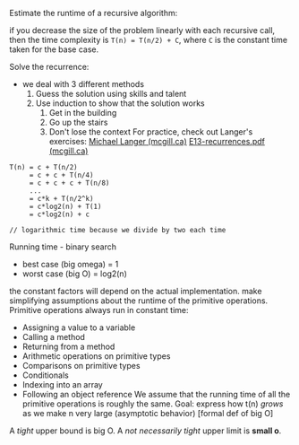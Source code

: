 Estimate the runtime of a recursive algorithm: 

if you decrease the size of the problem linearly with each recursive call, then the time complexity is `T(n) = T(n/2) + C`, where `C` is the constant time taken for the base case. 

Solve the recurrence:
- we deal with 3 different methods
	1. Guess the solution using skills and talent 
	2. Use induction to show that the solution works
		1. Get in the building
		2. Go up the stairs
		3. Don't lose the context
For practice, check out Langer's exercises: [Michael Langer (mcgill.ca)](https://www.cim.mcgill.ca/~langer/250.html)
[E13-recurrences.pdf (mcgill.ca)](https://www.cim.mcgill.ca/~langer/250/E13-recurrences.pdf)

```
T(n) = c + T(n/2)
	 = c + c + T(n/4)
	 = c + c + c + T(n/8)
	 ...
	 = c*k + T(n/2^k)
	 = c*log2(n) + T(1) 
	 = c*log2(n) + c 

// logarithmic time because we divide by two each time
```

Running time - binary search
- best case (big omega) = 1
- worst case (big O) = log2(n)

the constant factors will depend on the actual implementation. 
make simplifying assumptions about the runtime of the primitive operations. Primitive operations always run in constant time: 
- Assigning a value to a variable
- Calling a method
- Returning from a method
- Arithmetic operations on primitive types
- Comparisons on primitive types
- Conditionals
- Indexing into an array
- Following an object reference
We assume that the running time of all the primitive operations is roughly the same.
Goal: express how t(n) *grows* as we make n very large (asymptotic behavior)
[formal def of big O]

A *tight* upper bound is big O. A *not necessarily tight* upper limit is **small o**. 

